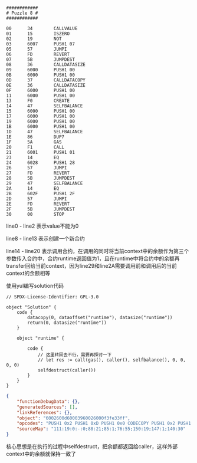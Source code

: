 ```assembly
############
# Puzzle 8 #
############

00      34        CALLVALUE
01      15        ISZERO
02      19        NOT
03      6007      PUSH1 07
05      57        JUMPI
06      FD        REVERT
07      5B        JUMPDEST
08      36        CALLDATASIZE
09      6000      PUSH1 00
0B      6000      PUSH1 00
0D      37        CALLDATACOPY
0E      36        CALLDATASIZE
0F      6000      PUSH1 00
11      6000      PUSH1 00
13      F0        CREATE
14      47        SELFBALANCE
15      6000      PUSH1 00
17      6000      PUSH1 00
19      6000      PUSH1 00
1B      6000      PUSH1 00
1D      47        SELFBALANCE
1E      86        DUP7
1F      5A        GAS
20      F1        CALL
21      6001      PUSH1 01
23      14        EQ
24      6028      PUSH1 28
26      57        JUMPI
27      FD        REVERT
28      5B        JUMPDEST
29      47        SELFBALANCE
2A      14        EQ
2B      602F      PUSH1 2F
2D      57        JUMPI
2E      FD        REVERT
2F      5B        JUMPDEST
30      00        STOP
```









line0 - line2 表示value不能为0

line8 - line13 表示创建一个新合约

line14 - line20 表示调用合约，在调用的同时将当前context中的余额作为第三个参数传入合约中，合约runtime返回值为1，且在runtime中将合约中的余额再transfer回给当前context，因为line29和line2A需要调用前和调用后的当前context的余额相等

使用yul编写solution代码

```solidity
// SPDX-License-Identifier: GPL-3.0

object "Solution" {
    code {
        datacopy(0, dataoffset("runtime"), datasize("runtime"))
        return(0, datasize("runtime"))        
    }

    object "runtime" {
        
        code {
        	// 这里转回去不行，需要再探讨一下
        	// let res := call(gas(), caller(), selfbalance(), 0, 0, 0, 0)
            selfdestruct(caller())
        }
    }
}
```

```json
{
	"functionDebugData": {},
	"generatedSources": [],
	"linkReferences": {},
	"object": "6002600d60003960026000f3fe33ff",
	"opcodes": "PUSH1 0x2 PUSH1 0xD PUSH1 0x0 CODECOPY PUSH1 0x2 PUSH1 0x0 RETURN INVALID CALLER SELFDESTRUCT ",
	"sourceMap": "111:19:0:-:0;88:21;85:1;76:55;150:19;147:1;140:30"
}
```

核心思想是在执行的过程中selfdestruct，把余额都返回给caller，这样外部context中的余额就保持一致了